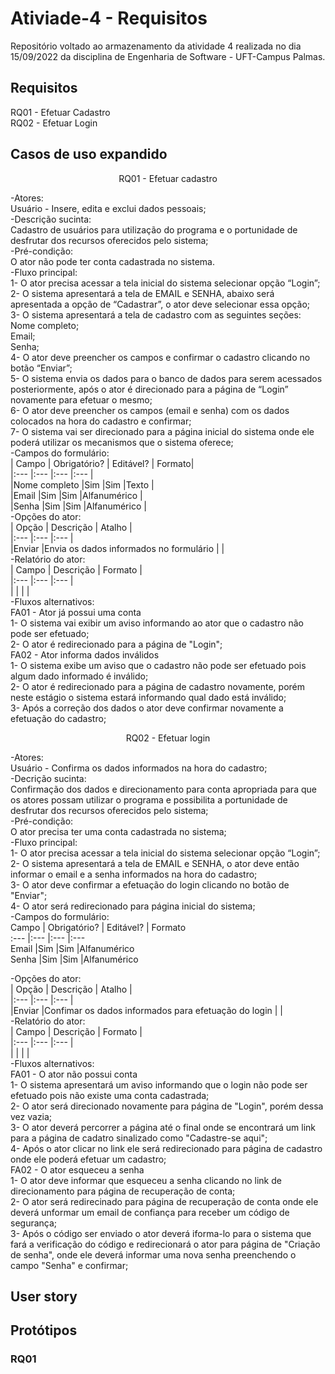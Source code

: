# Ativiade-4 - Requisitos
Repositório voltado ao armazenamento da atividade 4 realizada no dia 15/09/2022 da disciplina de Engenharia de Software - UFT-Campus Palmas.

## Requisitos

RQ01 - Efetuar Cadastro  
RQ02 - Efetuar Login

## Casos de uso expandido

<center> RQ01 - Efetuar cadastro</center>

-Atores:  
    Usuário - Insere, edita e exclui dados pessoais;  
-Descrição sucinta:  
    Cadastro de usuários para utilização do programa e o portunidade de desfrutar dos recursos oferecidos pelo sistema;  
-Pré-condição:  
    O ator não pode ter conta cadastrada no sistema.  
-Fluxo principal:  
    1- O ator precisa acessar a tela inicial do sistema selecionar opção “Login”;  
	2- O sistema apresentará a tela de EMAIL e SENHA, abaixo será apresentada a opção de “Cadastrar”, o ator deve selecionar essa opção;  
	3- O sistema apresentará a tela de cadastro com as seguintes seções:  
		Nome completo;  
		Email;  
		Senha;  
	4- O ator deve preencher os campos e confirmar o cadastro clicando no botão “Enviar”;  
	5- O sistema envia os dados para o banco de dados para serem acessados posteriormente, após o ator é direcionado para a página de “Login” novamente para efetuar o mesmo;  
	6- O ator deve preencher os campos (email e senha) com os dados colocados na hora do cadastro e confirmar;  
	7- O sistema vai ser direcionado para a página inicial do sistema onde ele poderá utilizar os mecanismos que o sistema oferece;  
-Campos do formulário:  
    | Campo | Obrigatório? | Editável? | Formato|  
    |:--- |:--- |:--- |:--- |  
    |Nome completo |Sim |Sim |Texto |  
    |Email |Sim |Sim |Alfanumérico |  
    |Senha |Sim |Sim |Alfanumérico |  
-Opções do ator:  
    | Opção | Descrição | Atalho |  
    |:--- |:--- |:--- |  
    |Enviar |Envia os dados informados no formulário | |  
-Relatório do ator:  
    | Campo | Descrição | Formato |  
    |:--- |:--- |:--- |  
    | | | |  
-Fluxos alternativos:  
    FA01 - Ator já possui uma conta  
        1- O sistema vai exibir um aviso informando ao ator que o cadastro não pode ser efetuado;  
        2- O ator é redirecionado para a página de "Login";  
    FA02 - Ator informa dados inválidos  
        1- O sistema exibe um aviso que o cadastro não pode ser efetuado pois algum dado informado é inválido;  
        2- O ator é redirecionado para a página de cadastro novamente, porém neste estágio o sistema estará informando qual dado está inválido;  
        3- Após a correção dos dados o ator deve confirmar novamente a efetuação do cadastro;  
    

<center> RQ02 - Efetuar login</center>

-Atores:  
    Usuário - Confirma os dados informados na hora do cadastro;  
-Decrição sucinta:  
    Confirmação dos dados e direcionamento para conta apropriada para que os atores possam utilizar o programa e possibilita a portunidade de desfrutar dos recursos oferecidos pelo sistema;  
-Pré-condição:  
    O ator precisa ter uma conta cadastrada no sistema;  
-Fluxo principal:  
    1- O ator precisa acessar a tela inicial do sistema selecionar opção “Login”;  
	2- O sistema apresentará a tela de EMAIL e SENHA, o ator deve então informar o email e a senha informados na hora do cadastro;  
    3- O ator deve confirmar a efetuação do login clicando no botão de "Enviar";  
    4- O ator será redirecionado para página inicial do sistema;  
-Campos do formulário:  
    Campo | Obrigatório? | Editável? | Formato  
    :--- |:--- |:--- |:---  
    Email |Sim |Sim |Alfanumérico  
    Senha |Sim |Sim |Alfanumérico   

-Opções do ator:  
    | Opção | Descrição | Atalho |  
    |:--- |:--- |:--- |  
    |Enviar |Confimar os dados informados para efetuação do login | |  
-Relatório do ator:  
    | Campo | Descrição | Formato |  
    |:--- |:--- |:--- |  
    | | | |  
-Fluxos alternativos:  
    FA01 - O ator não possui conta  
        1- O sistema apresentará um aviso informando que o login não pode ser efetuado pois não existe uma conta cadastrada;  
        2- O ator será direcionado novamente para página de "Login", porém dessa vez vazia;  
        3- O ator deverá percorrer a página até o final onde se encontrará um link para a página de cadatro sinalizado como "Cadastre-se aqui";  
        4- Após o ator clicar no link ele será redirecionado para página de cadastro onde ele poderá efetuar um cadastro;  
    FA02 - O ator esqueceu a senha  
        1- O ator deve informar que esqueceu a senha clicando no link de direcionamento para página de recuperação de conta;  
        2- O ator será redirecinado para página de recuperação de conta onde ele deverá unformar um email de confiança para receber um código de segurança;  
        3- Após o código ser enviado o ator deverá iforma-lo para o sistema que fará a verificação do código e redirecionará o ator para página de "Criação de senha", onde ele deverá informar uma nova senha preenchendo o campo "Senha" e confirmar;  

## User story

## Protótipos

### RQ01



